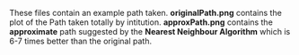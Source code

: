These files contain an example path taken.
<b>originalPath.png</b> contains the plot of the Path taken totally by intitution.
<b>approxPath.png</b> contains the <b>approximate</b> path suggested by the <b>Nearest Neighbour Algorithm</b> which is 6-7 times better than the original path.
